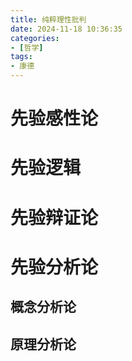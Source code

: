 ```yaml
---
title: 纯粹理性批判
date: 2024-11-18 10:36:35
categories:
- [哲学]
tags:
- 康德
---
```


# 先验感性论
# 先验逻辑
# 先验辩证论
# 先验分析论
## 概念分析论
## 原理分析论

